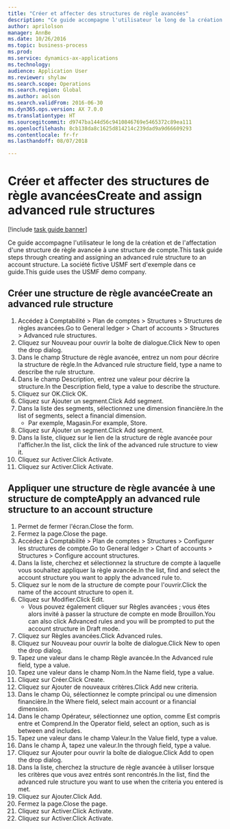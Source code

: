 ```yaml
--- 
title: "Créer et affecter des structures de règle avancées"
description: "Ce guide accompagne l'utilisateur le long de la création et de l'affectation d'une structure de règle avancée à une structure de compte."
author: aprilolson
manager: AnnBe
ms.date: 10/26/2016
ms.topic: business-process
ms.prod: 
ms.service: dynamics-ax-applications
ms.technology: 
audience: Application User
ms.reviewer: shylaw
ms.search.scope: Operations
ms.search.region: Global
ms.author: aolson
ms.search.validFrom: 2016-06-30
ms.dyn365.ops.version: AX 7.0.0
ms.translationtype: HT
ms.sourcegitcommit: d9747ba144d56c9410846769e5465372c89ea111
ms.openlocfilehash: 8cb138da8c1625d814214c239dad9a9d66609293
ms.contentlocale: fr-fr
ms.lasthandoff: 08/07/2018

---
```

# <a name="create-and-assign-advanced-rule-structures"></a><span data-ttu-id="c22b6-103">Créer et affecter des structures de règle avancées</span><span class="sxs-lookup"><span data-stu-id="c22b6-103">Create and assign advanced rule structures</span></span>

[!include [task guide banner](../../includes/task-guide-banner.md)]

<span data-ttu-id="c22b6-104">Ce guide accompagne l'utilisateur le long de la création et de l'affectation d'une structure de règle avancée à une structure de compte.</span><span class="sxs-lookup"><span data-stu-id="c22b6-104">This task guide steps through creating and assigning an advanced rule structure to an account structure.</span></span> <span data-ttu-id="c22b6-105">La société fictive USMF sert d'exemple dans ce guide.</span><span class="sxs-lookup"><span data-stu-id="c22b6-105">This guide uses the USMF demo company.</span></span>


## <a name="create-an-advanced-rule-structure"></a><span data-ttu-id="c22b6-106">Créer une structure de règle avancée</span><span class="sxs-lookup"><span data-stu-id="c22b6-106">Create an advanced rule structure</span></span>
1. <span data-ttu-id="c22b6-107">Accédez à Comptabilité > Plan de comptes > Structures > Structures de règles avancées.</span><span class="sxs-lookup"><span data-stu-id="c22b6-107">Go to General ledger > Chart of accounts > Structures > Advanced rule structures.</span></span>
2. <span data-ttu-id="c22b6-108">Cliquez sur Nouveau pour ouvrir la boîte de dialogue.</span><span class="sxs-lookup"><span data-stu-id="c22b6-108">Click New to open the drop dialog.</span></span>
3. <span data-ttu-id="c22b6-109">Dans le champ Structure de règle avancée, entrez un nom pour décrire la structure de règle.</span><span class="sxs-lookup"><span data-stu-id="c22b6-109">In the Advanced rule structure field, type a name to describe the rule structure.</span></span>
4. <span data-ttu-id="c22b6-110">Dans le champ Description, entrez une valeur pour décrire la structure.</span><span class="sxs-lookup"><span data-stu-id="c22b6-110">In the Description field, type a value to describe the structure.</span></span>
5. <span data-ttu-id="c22b6-111">Cliquez sur OK.</span><span class="sxs-lookup"><span data-stu-id="c22b6-111">Click OK.</span></span>
6. <span data-ttu-id="c22b6-112">Cliquez sur Ajouter un segment.</span><span class="sxs-lookup"><span data-stu-id="c22b6-112">Click Add segment.</span></span>
7. <span data-ttu-id="c22b6-113">Dans la liste des segments, sélectionnez une dimension financière.</span><span class="sxs-lookup"><span data-stu-id="c22b6-113">In the list of segments, select a financial dimension.</span></span>
    * <span data-ttu-id="c22b6-114">Par exemple, Magasin.</span><span class="sxs-lookup"><span data-stu-id="c22b6-114">For example, Store.</span></span>  
8. <span data-ttu-id="c22b6-115">Cliquez sur Ajouter un segment.</span><span class="sxs-lookup"><span data-stu-id="c22b6-115">Click Add segment.</span></span>
9. <span data-ttu-id="c22b6-116">Dans la liste, cliquez sur le lien de la structure de règle avancée pour l'afficher.</span><span class="sxs-lookup"><span data-stu-id="c22b6-116">In the list, click the link of the advanced rule structure to view it.</span></span>
10. <span data-ttu-id="c22b6-117">Cliquez sur Activer.</span><span class="sxs-lookup"><span data-stu-id="c22b6-117">Click Activate.</span></span>
11. <span data-ttu-id="c22b6-118">Cliquez sur Activer.</span><span class="sxs-lookup"><span data-stu-id="c22b6-118">Click Activate.</span></span>

## <a name="apply-an-advanced-rule-structure-to-an-account-structure"></a><span data-ttu-id="c22b6-119">Appliquer une structure de règle avancée à une structure de compte</span><span class="sxs-lookup"><span data-stu-id="c22b6-119">Apply an advanced rule structure to an account structure</span></span>
1. <span data-ttu-id="c22b6-120">Permet de fermer l'écran.</span><span class="sxs-lookup"><span data-stu-id="c22b6-120">Close the form.</span></span>
2. <span data-ttu-id="c22b6-121">Fermez la page.</span><span class="sxs-lookup"><span data-stu-id="c22b6-121">Close the page.</span></span>
3. <span data-ttu-id="c22b6-122">Accédez à Comptabilité > Plan de comptes > Structures > Configurer les structures de compte.</span><span class="sxs-lookup"><span data-stu-id="c22b6-122">Go to General ledger > Chart of accounts > Structures > Configure account structures.</span></span>
4. <span data-ttu-id="c22b6-123">Dans la liste, cherchez et sélectionnez la structure de compte à laquelle vous souhaitez appliquer la règle avancée.</span><span class="sxs-lookup"><span data-stu-id="c22b6-123">In the list, find and select the account structure you want to apply the advanced rule to.</span></span>
5. <span data-ttu-id="c22b6-124">Cliquez sur le nom de la structure de compte pour l'ouvrir.</span><span class="sxs-lookup"><span data-stu-id="c22b6-124">Click the name of the account structure to open it.</span></span>
6. <span data-ttu-id="c22b6-125">Cliquez sur Modifier.</span><span class="sxs-lookup"><span data-stu-id="c22b6-125">Click Edit.</span></span>
    * <span data-ttu-id="c22b6-126">Vous pouvez également cliquer sur Règles avancées ; vous êtes alors invité à passer la structure de compte en mode Brouillon.</span><span class="sxs-lookup"><span data-stu-id="c22b6-126">You can also click Advanced rules and you will be prompted to put the account structure in Draft mode.</span></span>  
7. <span data-ttu-id="c22b6-127">Cliquez sur Règles avancées.</span><span class="sxs-lookup"><span data-stu-id="c22b6-127">Click Advanced rules.</span></span>
8. <span data-ttu-id="c22b6-128">Cliquez sur Nouveau pour ouvrir la boîte de dialogue.</span><span class="sxs-lookup"><span data-stu-id="c22b6-128">Click New to open the drop dialog.</span></span>
9. <span data-ttu-id="c22b6-129">Tapez une valeur dans le champ Règle avancée.</span><span class="sxs-lookup"><span data-stu-id="c22b6-129">In the Advanced rule field, type a value.</span></span>
10. <span data-ttu-id="c22b6-130">Tapez une valeur dans le champ Nom.</span><span class="sxs-lookup"><span data-stu-id="c22b6-130">In the Name field, type a value.</span></span>
11. <span data-ttu-id="c22b6-131">Cliquez sur Créer.</span><span class="sxs-lookup"><span data-stu-id="c22b6-131">Click Create.</span></span>
12. <span data-ttu-id="c22b6-132">Cliquez sur Ajouter de nouveaux critères.</span><span class="sxs-lookup"><span data-stu-id="c22b6-132">Click Add new criteria.</span></span>
13. <span data-ttu-id="c22b6-133">Dans le champ Où, sélectionnez le compte principal ou une dimension financière.</span><span class="sxs-lookup"><span data-stu-id="c22b6-133">In the Where field, select main account or a financial dimension.</span></span>
14. <span data-ttu-id="c22b6-134">Dans le champ Opérateur, sélectionnez une option, comme Est compris entre et Comprend.</span><span class="sxs-lookup"><span data-stu-id="c22b6-134">In the Operator field, select an option, such as is between and includes.</span></span>
15. <span data-ttu-id="c22b6-135">Tapez une valeur dans le champ Valeur.</span><span class="sxs-lookup"><span data-stu-id="c22b6-135">In the Value field, type a value.</span></span>
16. <span data-ttu-id="c22b6-136">Dans le champ À, tapez une valeur.</span><span class="sxs-lookup"><span data-stu-id="c22b6-136">In the through field, type a value.</span></span>
17. <span data-ttu-id="c22b6-137">Cliquez sur Ajouter pour ouvrir la boîte de dialogue.</span><span class="sxs-lookup"><span data-stu-id="c22b6-137">Click Add to open the drop dialog.</span></span>
18. <span data-ttu-id="c22b6-138">Dans la liste, cherchez la structure de règle avancée à utiliser lorsque les critères que vous avez entrés sont rencontrés.</span><span class="sxs-lookup"><span data-stu-id="c22b6-138">In the list, find the advanced rule structure you want to use when the criteria you entered is met.</span></span>
19. <span data-ttu-id="c22b6-139">Cliquez sur Ajouter.</span><span class="sxs-lookup"><span data-stu-id="c22b6-139">Click Add.</span></span>
20. <span data-ttu-id="c22b6-140">Fermez la page.</span><span class="sxs-lookup"><span data-stu-id="c22b6-140">Close the page.</span></span>
21. <span data-ttu-id="c22b6-141">Cliquez sur Activer.</span><span class="sxs-lookup"><span data-stu-id="c22b6-141">Click Activate.</span></span>
22. <span data-ttu-id="c22b6-142">Cliquez sur Activer.</span><span class="sxs-lookup"><span data-stu-id="c22b6-142">Click Activate.</span></span>


